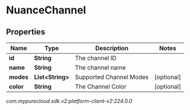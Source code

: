 # NuanceChannel


## Properties

| Name | Type | Description | Notes |
| ------------ | ------------- | ------------- | ------------- |
| **id** | **String** | The channel ID |  |
| **name** | **String** | The channel name |  |
| **modes** | **List&lt;String&gt;** | Supported Channel Modes |  [optional] |
| **color** | **String** | The Channel Color |  [optional] |




_com.mypurecloud.sdk.v2:platform-client-v2:224.0.0_
